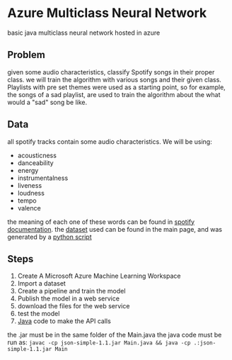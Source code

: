 # Azure Multiclass Neural Network
basic java multiclass neural network hosted in azure
## Problem
given some audio characteristics, classify Spotify songs in their proper class.
we will train the algorithm with various songs and their given class. Playlists
with pre set themes were used as a starting point, so for example, the songs of
a sad playlist, are used to train the algorithm about the what would a "sad" song be like.
## Data
all spotify tracks contain some audio characteristics. We will be using:
- acousticness
- danceability
- energy
- instrumentalness
- liveness 
- loudness 
- tempo
- valence

the meaning of each one of these words can be found in [spotify documentation](https://developer.spotify.com/documentation/web-api/reference/#object-audiofeaturesobject).
the [dataset](https://github.com/Felipefams/multiclassNeuralNetwork/blob/main/conda_env2.yaml) used can be found in the main page, and was generated by a [python script](https://github.com/Felipefams/multiclassNeuralNetwork/blob/main/requests-spotify.py)

## Steps
1. Create A Microsoft Azure Machine Learning Workspace
2. Import a dataset
3. Create a pipeline and train the model
4. Publish the model in a web service
5. download the files for the web service
6. test the model
7. [Java](https://github.com/Felipefams/multiclassNeuralNetwork/blob/main/src/Main.java) code to make the API calls

the .jar must be in the same folder of the Main.java
the java code must be run as:
`javac -cp json-simple-1.1.jar Main.java && java -cp .:json-simple-1.1.jar Main`


